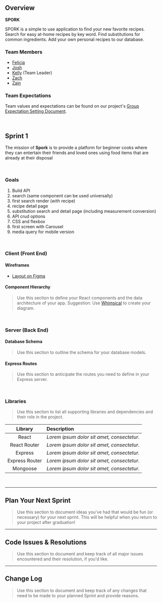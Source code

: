 ## Overview

**SPORK**

SPORK is a simple to use application to find your new favorite recipes. Search for easy at-home recipes by key word. Find substitutions for common ingredients. Add your own personal recipes to our database.

### Team Members

- [Felicia](https://github.com/felicia-csolak)
- [Josh](https://github.com/rizekj12)
- [Kelly](https://github.com/kellymakesstuff) (Team Leader)
- [Zach](https://github.com/zoobieloo88)
- [Zain](https://github.com/zainsattar18)

### Team Expectations
Team values and expectations can be found on our project's [Group Expectation Setting Document](https://github.com/kellymakesstuff/spork/blob/dev/planning.txt).

<br>

## Sprint 1

The mission of **Spork** is to provide a platform for beginner cooks where they can entertain their friends and loved ones using food items that are already at their disposal

<br>

### Goals

1. Build API
2. search (same component can be used universally)
3. first search render (with recipe)
4. recipe detail page 
5. substitution search and detail page (including measurement conversion)
6. API crud options
7. CSS and flexbox
8. first screen with Carousel
9. media query for mobile version

<br>

### Client (Front End)

#### Wireframes

- [Layout on Figma](https://www.figma.com/file/hMdGIyJqlrRW0IC76TyCpm/U3-P3?node-id=0%3A1)


#### Component Hierarchy

> Use this section to define your React components and the data architecture of your app. Suggestion: Use [Whimsical](https://whimsical.com/) to create your diagram.

<br>

### Server (Back End)

#### Database Schema 

> Use this section to outline the schema for your database models.

#### Express Routes

> Use this section to anticipate the routes you need to define in your Express server.

<br>

### Libraries

> Use this section to list all supporting libraries and dependencies and their role in the project.

|    Library     | Description                                |
| :------------: | :----------------------------------------- |
|     React      | _Lorem ipsum dolor sit amet, consectetur._ |
|  React Router  | _Lorem ipsum dolor sit amet, consectetur._ |
|    Express     | _Lorem ipsum dolor sit amet, consectetur._ |
| Express Router | _Lorem ipsum dolor sit amet, consectetur._ |
|    Mongoose    | _Lorem ipsum dolor sit amet, consectetur._ |

<br>

***

## Plan Your Next Sprint

> Use this section to document ideas you've had that would be fun (or necessary) for your next sprint. This will be helpful when you return to your project after graduation!

***

## Code Issues & Resolutions

> Use this section to document and keep track of all major issues encountered and their resolution, if you'd like.

***

## Change Log

> Use this section to document and keep track of any changes that need to be made to your planned Sprint and provide reasons.
